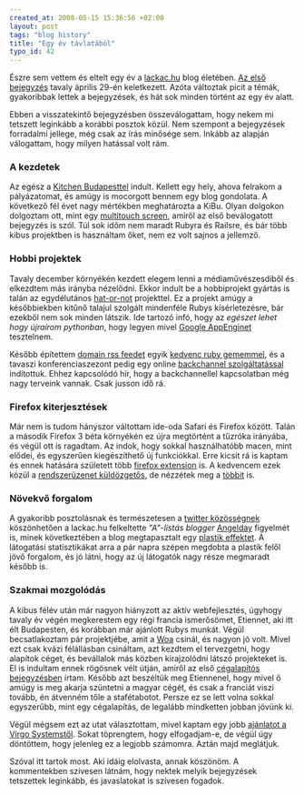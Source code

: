 ```yaml
--- 
created_at: 2008-05-15 15:36:56 +02:00
layout: post
tags: "blog history"
title: "Egy év távlatából"
typo_id: 42
---
```

Észre sem vettem és eltelt egy év a [lackac.hu][1] blog életében. [Az első bejegyzés][2] tavaly április 29-én keletkezett. Azóta változtak picit a témák, gyakoribbak lettek a bejegyzések, és hát sok minden történt az egy év alatt.

Ebben a visszatekintő bejegyzésben összeválogattam, hogy nekem mi tetszett leginkább a korábbi posztok közül. Nem szempont a bejegyzések forradalmi jellege, még csak az írás minősége sem. Inkább az alapján válogattam, hogy milyen hatással volt rám.

[1]: http://lackac.hu/
[2]: http://lackac.hu/2007/04/29/greeting.html

### A kezdetek

Az egész a [Kitchen Budapesttel][kb] indult. Kellett egy hely, ahova felrakom a pályázatomat, és amúgy is mocorgott bennem egy blog gondolata. A következő fél évet nagy mértékben meghatározta a KiBu. Olyan dolgokon dolgoztam ott, mint egy [multitouch screen][3], amiről az első beválogatott bejegyzés is szól. Túl sok időm nem maradt Rubyra és Railsre, és bár több kibus projektben is használtam őket, nem ez volt sajnos a jellemző.

[kb]: http://kitchenbudapest.hu/
[3]: http://lackac.hu/2007/05/31/kibu_felulet.html

### Hobbi projektek

Tavaly december környékén kezdett elegem lenni a médiaművészesdiből és elkezdtem más irányba nézelődni. Ekkor indult be a hobbiprojekt gyártás is talán az egydélutános [hat-or-not][4] projekttel. Ez a projekt amúgy a későbbiekben kitűnő talajul szolgált mindenféle Rubys kísérletezésre, bár ezekből nem sok minden látszik. Ide tartozó infó, hogy az *egészet lehet hogy újraírom pythonban*, hogy legyen mivel [Google AppEnginet][appe] tesztelnem.

[4]: http://lackac.hu/2007/12/14/hat-or-not.html
[appe]: http://code.google.com/appengine/

Később építettem [domain rss feedet][5] egyik [kedvenc ruby gememmel][hpr], és a tavaszi konferenciaszezont pedig egy online [backchannel szolgáltatással][6] indítottuk. Ehhez kapcsolódó hír, hogy a backchannellel kapcsolatban még nagy terveink vannak. Csak jusson idő rá.

[5]: http://lackac.hu/2008/02/04/feed-epites-html-bol.html
[6]: http://lackac.hu/2008/03/04/web-2-symposium-backchannel.html
[hpr]: http://code.whytheluckystiff.net/hpricot

### Firefox kiterjesztések

Már nem is tudom hányszor váltottam ide-oda Safari és Firefox között. Talán a második Firefox 3 béta környékén ez újra megtörtént a tűzróka irányába, és végül ott is ragadtam. Az indok, hogy sokkal használhatóbb macen, mint elődei, és egyszerűen kiegészíthető új funkciókkal. Erre kicsit rá is kaptam és ennek hatására született több [firefox extension][ffext] is. A kedvencem ezek közül a [rendszerüzenet küldözgetős][7], de nézzétek meg a [többit][ffext] is.

[7]: http://lackac.hu/2008/03/26/rendszeruzenetek-firefoxbol-es-turulcsirip-growl.html
[ffext]: http://lackac.hu/tag/extension.html

### Növekvő forgalom

A gyakoribb posztolásnak és természetesen a [twitter közösségnek][tcs] köszönhetően a lackac.hu felkeltette *"A"-listás blogger* [Angelday][plastik] figyelmét is, minek következtében a blog megtapasztalt egy [plastik effektet][8]. A látogatási statisztikákat arra a pár napra szépen megdobta a plastik felől jövő forgalom, és jó látni, hogy az új látogatók nagy része megmaradt később is.

[8]: http://lackac.hu/2008/03/17/plastik-effect.html
[tcs]: http://turulcsirip.hu
[plastik]: http://plastik.hu/

### Szakmai mozgolódás

A kibus félév után már nagyon hiányzott az aktív webfejlesztés, úgyhogy tavaly év végén megkerestem egy régi francia ismerősömet, Etiennet, aki itt élt Budapesten, és korábban már ajánlott Rubys munkát. Végül becsatlakoztam pár projektjébe, amit a [Woa][] csinál, és nagyon jó volt. Mivel ezt csak kvázi félállásban csináltam, azt kezdtem el tervezgetni, hogy alapítok céget, és bevállalok más közben kirajzolódni látszó projekteket is. El is indultam ennek rögösnek vélt útján, amiről az első [cégalapítós bejegyzésben][9] írtam. Később azt beszéltük meg Etiennenel, hogy mivel ő amúgy is meg akarja szüntetni a magyar cégét, és csak a franciát viszi tovább, én átvenném tőle a stafétabotot. Persze ez se lett volna sokkal egyszerűbb, mint egy cégalapítás, de legalább mindketten jobban jövünk ki.

Végül mégsem ezt az utat választottam, mivel kaptam egy jobb [ajánlatot a Virgo Systemstől][10]. Sokat töprengtem, hogy elfogadjam-e, de végül úgy döntöttem, hogy jelenleg ez a legjobb számomra. Aztán majd meglátjuk.

[9]: http://lackac.hu/2008/03/14/cegalapitas-tippek-tapasztalatok.html
[10]: http://lackac.hu/2008/04/26/breking-a-virgo-rubyra-valt.html
[Woa]: http://woa.hu

Szóval itt tartok most. Aki idáig elolvasta, annak köszönöm. A kommentekben szívesen látnám, hogy nektek melyik bejegyzések tetszettek leginkább, és javaslatokat is szívesen fogadok.
